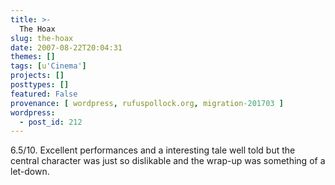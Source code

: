 ```yaml
---
title: >-
  The Hoax
slug: the-hoax
date: 2007-08-22T20:04:31
themes: []
tags: [u'Cinema']
projects: []
posttypes: []
featured: False
provenance: [ wordpress, rufuspollock.org, migration-201703 ]
wordpress:
  - post_id: 212
---
```


6.5/10. Excellent performances and a interesting tale well told but the central character was just so dislikable and the wrap-up was something of a let-down.

